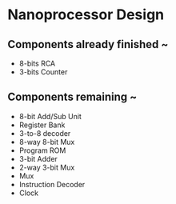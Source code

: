 # Nanoprocessor Design

<h2>Components already finished ~</h2>
<ul>
  <li>8-bits RCA<br></li>
  <li>3-bits Counter<br></li>
</ul>

<h2>Components remaining ~</h2> 
<ul>
  <li>8-bit Add/Sub Unit</li>
  <li>Register Bank</li>
  <li>3-to-8 decoder</li>
  <li>8-way 8-bit Mux</li>
  <li>Program ROM</li>
  <li>3-bit Adder</li>
  <li>2-way 3-bit Mux</li>
  <li>Mux</li>
  <li>Instruction Decoder</li>
  <li>Clock</li>
  
  
</ul>


